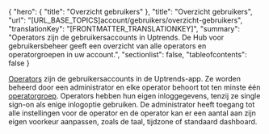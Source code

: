{
  "hero": {
    "title": "Overzicht gebruikers"
  },
  "title": "Overzicht gebruikers",
  "url": "[URL_BASE_TOPICS]account/gebruikers/overzicht-gebruikers",
  "translationKey": "[FRONTMATTER_TRANSLATIONKEY]",
  "summary": "Operators zijn de gebruikersaccounts in Uptrends. De Hub voor gebruikersbeheer geeft een overzicht van alle operators en operatorgroepen in uw account.",
  "sectionlist": false,
  "tableofcontents": false
}

[Operators]([LINK_URL_1]) zijn de gebruikersaccounts in de Uptrends-app. Ze worden beheerd door een administrator en elke operator behoort tot ten minste één [operatorgroep]([LINK_URL_2]). Operators hebben hun eigen inloggegevens, tenzij ze single sign-on als enige inlogoptie gebruiken. De administrator heeft toegang tot alle instellingen voor de operator en de operator kan er een aantal aan zijn eigen voorkeur aanpassen, zoals de taal, tijdzone of standaard dashboard.
